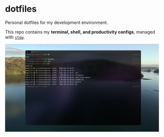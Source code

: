 # dotfiles

Personal dotfiles for my development environment.  

This repo contains my **terminal, shell, and productivity configs**, managed with [`stow`](https://www.gnu.org/software/stow/).

![Terminal Preview](assets/screenshots/WezTerm.png)

